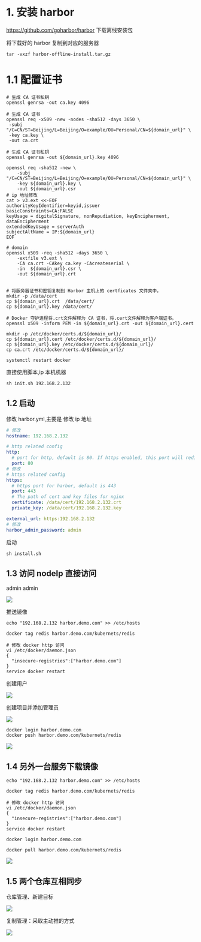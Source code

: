 # 1. 安装 harbor

https://github.com/goharbor/harbor 下载离线安装包

将下载好的 harbor 复制到对应的服务器

    tar -vxzf harbor-offline-install.tar.gz

# 1.1 配置证书

```shell
# 生成 CA 证书私钥
openssl genrsa -out ca.key 4096

# 生成 CA 证书
openssl req -x509 -new -nodes -sha512 -days 3650 \
 -subj "/C=CN/ST=Beijing/L=Beijing/O=example/OU=Personal/CN=${domain_url}" \
 -key ca.key \
 -out ca.crt
 
# 生成 CA 证书私钥
openssl genrsa -out ${domain_url}.key 4096

openssl req -sha512 -new \
    -subj "/C=CN/ST=Beijing/L=Beijing/O=example/OU=Personal/CN=${domain_url}" \
    -key ${domain_url}.key \
    -out ${domain_url}.csr
# ip 地址修改
cat > v3.ext <<-EOF
authorityKeyIdentifier=keyid,issuer
basicConstraints=CA:FALSE
keyUsage = digitalSignature, nonRepudiation, keyEncipherment, dataEncipherment
extendedKeyUsage = serverAuth
subjectAltName = IP:${domain_url}
EOF

# domain 
openssl x509 -req -sha512 -days 3650 \
    -extfile v3.ext \
    -CA ca.crt -CAkey ca.key -CAcreateserial \
    -in  ${domain_url}.csr \
    -out ${domain_url}.crt


# 将服务器证书和密钥复制到 Harbor 主机上的 certficates 文件夹中。
mkdir -p /data/cert
cp ${domain_url}.crt  /data/cert/
cp ${domain_url}.key /data/cert/

# Docker 守护进程将.crt文件解释为 CA 证书，将.cert文件解释为客户端证书。
openssl x509 -inform PEM -in ${domain_url}.crt -out ${domain_url}.cert

mkdir -p /etc/docker/certs.d/${domain_url}/
cp ${domain_url}.cert /etc/docker/certs.d/${domain_url}/
cp ${domain_url}.key /etc/docker/certs.d/${domain_url}/
cp ca.crt /etc/docker/certs.d/${domain_url}/

systemctl restart docker
```

直接使用脚本,ip 本机机器
    
    sh init.sh 192.168.2.132

## 1.2 启动

修改 harbor.yml,主要是 修改 ip 地址

```yaml
# 修改
hostname: 192.168.2.132

# http related config
http:
  # port for http, default is 80. If https enabled, this port will redirect to https port
  port: 80
# 修改
# https related config
https:
  # https port for harbor, default is 443
  port: 443
  # The path of cert and key files for nginx
  certificate: /data/cert/192.168.2.132.crt
  private_key: /data/cert/192.168.2.132.key

external_url: https:192.168.2.132
# 修改
harbor_admin_password: admin
```

启动
    
    sh install.sh

## 1.3 访问 nodeIp 直接访问

admin admin 

![](.images/587eb6f5.png)

推送镜像

```shell
echo "192.168.2.132 harbor.demo.com" >> /etc/hosts

docker tag redis harbor.demo.com/kubernets/redis

# 修改 docker http 访问
vi /etc/docker/daemon.json 
{
  "insecure-registries":["harbor.demo.com"]
}
service docker restart
```

创建用户

![](.images/2b70f020.png)

创建项目并添加管理员

![](.images/bba6b79f.png)

```shell
docker login harbor.demo.com
docker push harbor.demo.com/kubernets/redis
```

![](.images/b3cc9b67.png)

## 1.4 另外一台服务下载镜像

```shell
echo "192.168.2.132 harbor.demo.com" >> /etc/hosts

docker tag redis harbor.demo.com/kubernets/redis

# 修改 docker http 访问
vi /etc/docker/daemon.json 
{
  "insecure-registries":["harbor.demo.com"]
}
service docker restart

docker login harbor.demo.com

docker pull harbor.demo.com/kubernets/redis
```
![](.images/2c0062b3.png)

## 1.5 两个仓库互相同步

仓库管理、新建目标

![](.images/30238ad4.png)

复制管理：采取主动推的方式

![](.images/10f4d985.png)